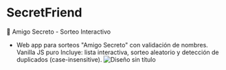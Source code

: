 # SecretFriend
🎁 Amigo Secreto - Sorteo Interactivo

- Web app para sorteos "Amigo Secreto" con validación de nombres. Vanilla JS puro 
Incluye: lista interactiva, sorteo aleatorio y detección de duplicados (case-insensitive).
![Diseño sin título](https://github.com/user-attachments/assets/a5434ce6-a926-47ec-b977-4d45c152f88c)
